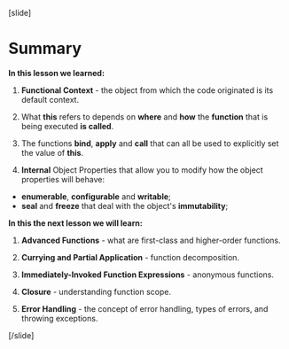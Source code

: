 [slide]
# Summary

**In this lesson we learned:**
1. **Functional Context** - the object from which the code originated is its default context. 

2. What **this** refers to depends on **where** and **how** the **function** that is being executed **is called**.

3. The functions **bind**, **apply** and **call** that can all be used to explicitly set the value of **this**.

4. **Internal** Object Properties that allow you to modify how the object properties will behave: 
  - **enumerable**, **configurable** and **writable**;
  - **seal** and **freeze** that deal with the object's **immutability**;


**In this the next lesson we will learn:**
1. **Advanced Functions** - what are first-class and higher-order functions.

2. **Currying and Partial Application** - function decomposition.

3. **Immediately-Invoked Function Expressions** - anonymous functions.

4. **Closure** - understanding function scope.

5. **Error Handling** - the concept of error handling, types of errors, and throwing exceptions.

[/slide]
